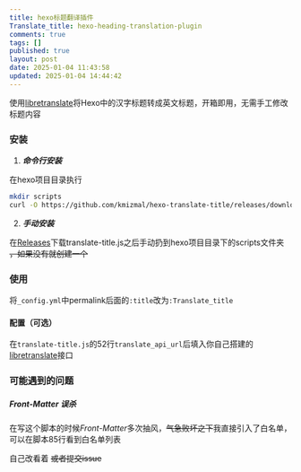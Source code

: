 ```yaml
---
title: hexo标题翻译插件
Translate_title: hexo-heading-translation-plugin
comments: true
tags: []
published: true
layout: post
date: 2025-01-04 11:43:58
updated: 2025-01-04 14:44:42
---
```

使用[libretranslate](https://github.com/LibreTranslate/LibreTranslate)将Hexo中的汉字标题转成英文标题，开箱即用，无需手工修改标题内容

### 安装
1. ***命令行安装***

在hexo项目目录执行
```bash
mkdir scripts
curl -O https://github.com/kmizmal/hexo-translate-title/releases/download/release/translate-title.js scripts/
```
2. ***手动安装***

在[Releases](https://github.com/kmizmal/hexo-translate-title/releases)下载translate-title.js之后手动扔到hexo项目目录下的scripts文件夹 ~~，如果没有就创建一个~~
### 使用
将`_config.yml`中permalink后面的`:title`改为`:Translate_title`

#### 配置（可选）
在`translate-title.js`的52行`translate_api_url`后填入你自己搭建的[libretranslate](https://github.com/LibreTranslate/LibreTranslate)接口

### 可能遇到的问题
##### Front-Matter 误杀
在写这个脚本的时候*Front-Matter*多次抽风，~~气急败坏之下~~我直接引入了白名单，可以在脚本85行看到白名单列表

自己改看着 
~~或者提交issue~~

